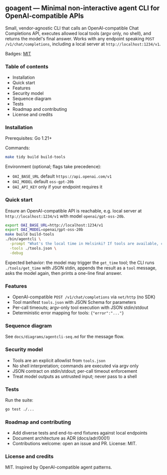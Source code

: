 ## goagent — Minimal non-interactive agent CLI for OpenAI‑compatible APIs

Small, vendor-agnostic CLI that calls an OpenAI-compatible Chat Completions API, executes allowed local tools (argv only, no shell), and returns the model's final answer. Works with any endpoint speaking `POST /v1/chat/completions`, including a local server at `http://localhost:1234/v1`.

Badges: [MIT](LICENSE)

### Table of contents
- Installation
- Quick start
- Features
- Security model
- Sequence diagram
- Tests
- Roadmap and contributing
- License and credits

### Installation
Prerequisites: Go 1.21+

Commands:
```bash
make tidy build build-tools
```

Environment (optional; flags take precedence):
- `OAI_BASE_URL` default `https://api.openai.com/v1`
- `OAI_MODEL` default `oss-gpt-20b`
- `OAI_API_KEY` only if your endpoint requires it

### Quick start
Ensure an OpenAI-compatible API is reachable, e.g. local server at `http://localhost:1234/v1` with model `openai/gpt-oss-20b`.

```bash
export OAI_BASE_URL=http://localhost:1234/v1
export OAI_MODEL=openai/gpt-oss-20b
make build build-tools
./bin/agentcli \
  -prompt "What's the local time in Helsinki? If tools are available, call get_time." \
  -tools ./tools.json \
  -debug
```

Expected behavior: the model may trigger the `get_time` tool; the CLI runs `./tools/get_time` with JSON stdin, appends the result as a `tool` message, asks the model again, then prints a one-line final answer.

### Features
- OpenAI-compatible `POST /v1/chat/completions` via `net/http` (no SDK)
- Tool manifest `tools.json` with JSON Schema for parameters
- Per-call timeouts; argv-only tool execution with JSON stdin/stdout
- Deterministic error mapping for tools: `{"error":"..."}`

### Sequence diagram
See `docs/diagrams/agentcli-seq.md` for the message flow.

### Security model
- Tools are an explicit allowlist from `tools.json`
- No shell interpretation; commands are executed via argv only
- JSON contract on stdin/stdout; per-call timeout enforcement
- Treat model outputs as untrusted input; never pass to a shell

### Tests
Run the suite:
```bash
go test ./...
```

### Roadmap and contributing
- Add diverse tests and end-to-end fixtures against local endpoints
- Document architecture as ADR (docs/adr/0001)
- Contributions welcome: open an issue and PR. License: MIT.

### License and credits
MIT. Inspired by OpenAI-compatible agent patterns.
